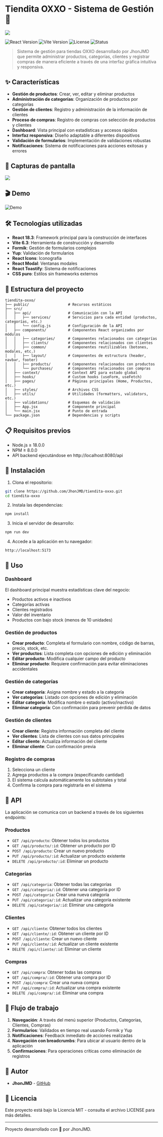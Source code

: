 # Tiendita OXXO - Sistema de Gestión 🏪

![](https://raw.githubusercontent.com/JhonJMD/tiendita-oxxo/refs/heads/main/public/assets/images/Asset%2B10OXXO.png)

![React Version](https://img.shields.io/badge/React-18.3.1-blue)
![Vite Version](https://img.shields.io/badge/Vite-6.3.5-brightgreen)
![License](https://img.shields.io/badge/License-MIT-yellow)
![Status](https://img.shields.io/badge/Status-Development-orange)

> Sistema de gestión para tiendas OXXO desarrollado por JhonJMD que permite administrar productos, categorías, clientes y registrar compras de manera eficiente a través de una interfaz gráfica intuitiva y responsiva.

## ✨ Características

- **Gestión de productos**: Crear, ver, editar y eliminar productos
- **Administración de categorías**: Organización de productos por categorías
- **Gestión de clientes**: Registro y administración de la información de clientes
- **Proceso de compras**: Registro de compras con selección de productos y clientes
- **Dashboard**: Vista principal con estadísticas y accesos rápidos
- **Interfaz responsiva**: Diseño adaptable a diferentes dispositivos
- **Validación de formularios**: Implementación de validaciones robustas
- **Notificaciones**: Sistema de notificaciones para acciones exitosas y errores

## 📸 Capturas de pantalla

![](https://raw.githubusercontent.com/JhonJMD/tiendita-oxxo/refs/heads/main/public/assets/images/Captura%20desde%202025-05-13%2009-58-40.png)

## 🎬 Demo

![Demo](https://raw.githubusercontent.com/JhonJMD/tiendita-oxxo/main/public/assets/images/Grabaci%C3%B3n-de-pantalla-desde-13-05-25-10_25_19.gif)


## 🛠️ Tecnologías utilizadas

- **React 18.3**: Framework principal para la construcción de interfaces
- **Vite 6.3**: Herramienta de construcción y desarrollo
- **Formik**: Gestión de formularios complejos
- **Yup**: Validación de formularios
- **React Icons**: Iconografía
- **React Modal**: Ventanas modales
- **React Toastify**: Sistema de notificaciones
- **CSS puro**: Estilos sin frameworks externos

## 📂 Estructura del proyecto

```
tiendita-oxxo/
├── public/                  # Recursos estáticos
├── src/
│   ├── api/                 # Comunicación con la API
│   │   ├── services/        # Servicios para cada entidad (productos, categorías, etc.)
│   │   └── config.js        # Configuración de la API
│   ├── components/          # Componentes React organizados por módulos
│   │   ├── categories/      # Componentes relacionados con categorías
│   │   ├── clients/         # Componentes relacionados con clientes
│   │   ├── common/          # Componentes reutilizables (botones, modales, etc.)
│   │   ├── layout/          # Componentes de estructura (header, navbar, footer)
│   │   ├── products/        # Componentes relacionados con productos
│   │   └── purchases/       # Componentes relacionados con compras
│   ├── context/             # Context API para estado global
│   ├── hooks/               # Custom hooks (useForm, useFetch)
│   ├── pages/               # Páginas principales (Home, Productos, etc.)
│   ├── styles/              # Archivos CSS
│   ├── utils/               # Utilidades (formatters, validators, etc.)
│   ├── validations/         # Esquemas de validación
│   ├── App.jsx              # Componente principal
│   └── main.jsx             # Punto de entrada
└── package.json             # Dependencias y scripts
```

## 📋 Requisitos previos

- Node.js ≥ 18.0.0
- NPM ≥ 8.0.0
- API backend ejecutándose en http://localhost:8080/api

## 🚀 Instalación

1. Clona el repositorio:
```bash
git clone https://github.com/JhonJMD/tiendita-oxxo.git
cd tiendita-oxxo
```

2. Instala las dependencias:
```bash
npm install
```

3. Inicia el servidor de desarrollo:
```bash
npm run dev
```

4. Accede a la aplicación en tu navegador:
```
http://localhost:5173
```

## 🔧 Uso

### Dashboard
El dashboard principal muestra estadísticas clave del negocio:
- Productos activos e inactivos
- Categorías activas
- Clientes registrados
- Valor del inventario
- Productos con bajo stock (menos de 10 unidades)

### Gestión de productos
- **Crear producto**: Completa el formulario con nombre, código de barras, precio, stock, etc.
- **Ver productos**: Lista completa con opciones de edición y eliminación
- **Editar producto**: Modifica cualquier campo del producto
- **Eliminar producto**: Requiere confirmación para evitar eliminaciones accidentales

### Gestión de categorías
- **Crear categoría**: Asigna nombre y estado a la categoría
- **Ver categorías**: Listado con opciones de edición y eliminación
- **Editar categoría**: Modifica nombre o estado (activo/inactivo)
- **Eliminar categoría**: Con confirmación para prevenir pérdida de datos

### Gestión de clientes
- **Crear cliente**: Registra información completa del cliente
- **Ver clientes**: Lista de clientes con sus datos principales
- **Editar cliente**: Actualiza información del cliente
- **Eliminar cliente**: Con confirmación previa

### Registro de compras
1. Selecciona un cliente
2. Agrega productos a la compra (especificando cantidad)
3. El sistema calcula automáticamente los subtotales y total
4. Confirma la compra para registrarla en el sistema

## 🔌 API

La aplicación se comunica con un backend a través de los siguientes endpoints:

### Productos
- `GET /api/producto`: Obtener todos los productos
- `GET /api/producto/:id`: Obtener un producto por ID
- `POST /api/producto`: Crear un nuevo producto
- `PUT /api/producto/:id`: Actualizar un producto existente
- `DELETE /api/producto/:id`: Eliminar un producto

### Categorías
- `GET /api/categoria`: Obtener todas las categorías
- `GET /api/categoria/:id`: Obtener una categoría por ID
- `POST /api/categoria`: Crear una nueva categoría
- `PUT /api/categoria/:id`: Actualizar una categoría existente
- `DELETE /api/categoria/:id`: Eliminar una categoría

### Clientes
- `GET /api/cliente`: Obtener todos los clientes
- `GET /api/cliente/:id`: Obtener un cliente por ID
- `POST /api/cliente`: Crear un nuevo cliente
- `PUT /api/cliente/:id`: Actualizar un cliente existente
- `DELETE /api/cliente/:id`: Eliminar un cliente

### Compras
- `GET /api/compra`: Obtener todas las compras
- `GET /api/compra/:id`: Obtener una compra por ID
- `POST /api/compra`: Crear una nueva compra
- `PUT /api/compra/:id`: Actualizar una compra existente
- `DELETE /api/compra/:id`: Eliminar una compra

## 🔄 Flujo de trabajo

1. **Navegación**: A través del menú superior (Productos, Categorías, Clientes, Compras)
2. **Formularios**: Validados en tiempo real usando Formik y Yup
3. **Notificaciones**: Feedback inmediato de acciones realizadas
4. **Navegación con breadcrumbs**: Para ubicar al usuario dentro de la aplicación
5. **Confirmaciones**: Para operaciones críticas como eliminación de registros

## 👤 Autor

- **JhonJMD** - [GitHub](https://github.com/JhonJMD)

## 📄 Licencia

Este proyecto está bajo la Licencia MIT - consulta el archivo LICENSE para más detalles.

---

Proyecto desarrollado con 💙 por JhonJMD.
